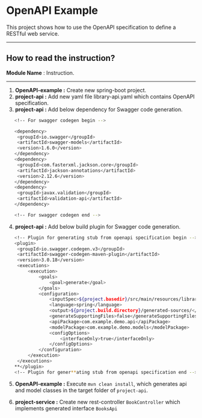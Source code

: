 # OpenAPI Example
This project shows how to use the OpenAPI specification to define a RESTful web service.

------

## How to read the instruction?
**Module Name** : Instruction.

------

1. **OpenAPI-example :** Create new spring-boot project.
2. **project-api :** Add new yaml file library-api.yaml which contains OpenAPI specification.
3. **project-api :** Add below dependency for Swagger code generation.

```sh
   <!-- For swagger codegen begin -->

   <dependency>
   	<groupId>io.swagger</groupId>
   	<artifactId>swagger-models</artifactId>
   	<version>1.6.0</version>
   </dependency>
   <dependency>
   	<groupId>com.fasterxml.jackson.core</groupId>
   	<artifactId>jackson-annotations</artifactId>
   	<version>2.12.6</version>
   </dependency>
   <dependency>
   	<groupId>javax.validation</groupId>
   	<artifactId>validation-api</artifactId>
   </dependency>

   <!-- For swagger codegen end -->
```

4. **project-api :** Add below build plugin for Swagger code generation.
```sh
   <!-- Plugin for generating stub from openapi specification begin -->
   <plugin>
   	<groupId>io.swagger.codegen.v3</groupId>
   	<artifactId>swagger-codegen-maven-plugin</artifactId>
   	<version>3.0.18</version>
   	<executions>
   		<execution>
   			<goals>
   				<goal>generate</goal>
   			</goals>
   			<configuration>
   				<inputSpec>${project.basedir}/src/main/resources/library-api.yaml</inputSpec>
   				<language>spring</language>
   				<output>${project.build.directory}/generated-sources/</output>
   				<generateSupportingFiles>false</generateSupportingFiles>
   				<apiPackage>com.example.demo.api</apiPackage>
   				<modelPackage>com.example.demo.models</modelPackage>
   				<configOptions>
   					<interfaceOnly>true</interfaceOnly>
   				</configOptions>
   			</configuration>
   		</execution>
   	</executions>
   **</plugin>
   <!-- Plugin for gener**ating stub from openapi specification end -->
```

5. **OpenAPI-example :** Execute `mvn clean install`, which generates api and model classes in the target folder of `project-api`.

6. **project-service :** Create new rest-controller `BookController` which implements generated interface `BooksApi`
